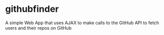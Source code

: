 # githubfinder
A simple Web App that uses AJAX to make calls to the GitHub API to fetch users and their repos on GitHub

